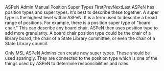 ASPeN Admin Manual
Position Super Types
FirstPrevNextLast
ASPeN has position types and super types.  It's best to describe these together.  A super type is the highest level within ASPeN.  It is a term used to describe a broad range of positions.  For example, there is a position super type of "board chair."  This can describe any board chair.  ASPeN then uses position type to add more granularity.  A board chair position type could be the chair of a library board, the chair of a State Library committee, or even the chair of a State Library council.

Only MSL ASPeN Admins can create new super types.  These should be used sparingly.  They are connected to the position type which is one of the things used by ASPeN to determine responsibilities and roles.